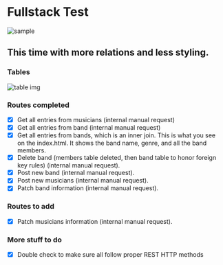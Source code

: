 # Fullstack Test
![sample](https://i.ibb.co/XkKP2Zw/Screenshot-2023-10-25-at-6-40-58-PM.png)
## This time with more relations and less styling.
### Tables
![table img](https://i.ibb.co/QjmqcfB/fst-tables.png)
### Routes completed
- [x] Get all entries from musicians (internal manual request)
- [x] Get all entries from band  (internal manual request)
- [x] Get all entries from bands, which is an inner join. This is what you see on the index.html. It shows the band name, genre, and all the band members.
- [x] Delete band (members table deleted, then band table to honor foreign key rules) (internal manual request).
- [x] Post new band (internal manual request).
- [x] Post new musicians (internal manual request).
- [x] Patch band information (internal manual request).
### Routes to add
- [x] Patch musicians information (internal manual request).
### More stuff to do
- [x] Double check to make sure all follow proper REST HTTP methods
